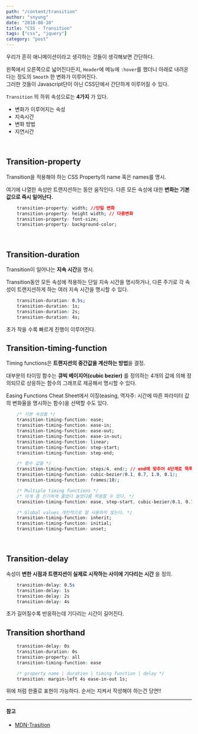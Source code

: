 ```yaml
---
path: "/content/transition"
author: "snyung"
date: "2018-08-10"
title: "CSS - Transition"
tags: ["css", "jquery"]
category: "post"
---
```


우리가 흔히 애니메이션이라고 생각하는 것들이 생각해보면 간단하다.
<br/>

왼쪽에서 오른쪽으로 넓어진다든지, `Header`에 메뉴에 `:hover`를 했더니 아래로 내려온다는 정도의 `Smooth` 한 변화가 이루어진다.
<br/>
그러한 것들이 Javascript단이 아닌 CSS단에서 간단하게 이루어질 수 있다.
<br/>

`Transition` 의 하위 속성으로는 **4가지** 가 있다. 

- 변화가 이루어지는 속성
- 지속시간
- 변화 방법
- 지연시간

<br/>

## Transition-property

Transition을 적용해야 하는 CSS Property의 name 혹은 names를 명시.
<br/>

여기에 나열한 속성만 트랜지션하는 동안 움직인다. 다른 모든 속성에 대한 **변화는 기본값으로 즉시 일어난다.**
<br/>

```css
    transition-property: width; //단일 변화
    transition-property: height width; // 다중변화
    transition-property: font-size;
    transition-property: background-color;
```

<br/>

## Transition-duration

Transition이 일어나는 **지속 시간**을 명시.
<br/>

Transition동안 모든 속성에 적용하는 단일 지속 시간을 명시하거나, 다른 주기로 각 속성이 트랜지션하게 하는 여러 지속 시간을 명시할 수 있다.

```css
    transition-duration: 0.5s;
    transition-duration: 1s;
    transition-duration: 2s;
    transition-duration: 4s;
```

초가 작을 수록 빠르게 진행이 이루어진다.
<br/>

## Transition-timing-function

Timing functions은 **트랜지션의 중간값을 계산하는 방법**을 결정.
<br/>

대부분의 타이밍 함수는 **큐빅 베이지어(cubic bezier)** 를 정의하는 4개의 값에 의해 정의되므로 상응하는 함수의 그래프로 제공해서 명시할 수 있다.
<br/>

Easing Functions Cheat Sheet에서 이징(easing, 역자주: 시간에 따른 파라미터 값의 변화율을 명시하는 함수)을 선택할 수도 있다.
<br/>

```css
    /* 기본 속성들 */
    transition-timing-function: ease;
    transition-timing-function: ease-in;
    transition-timing-function: ease-out;
    transition-timing-function: ease-in-out;
    transition-timing-function: linear;
    transition-timing-function: step-start;
    transition-timing-function: step-end;

    /* 함수 값들 */
    transition-timing-function: steps(4, end); // end에 맞추어 4단계로 뚝뚝나누어 진행
    transition-timing-function: cubic-bezier(0.1, 0.7, 1.0, 0.1);
    transition-timing-function: frames(10);

    /* Multiple timing functions */
    /* 이게 좀 신기하게 줄었다 늘었다를 적용할 수 있다. */
    transition-timing-function: ease, step-start, cubic-bezier(0.1, 0.7, 1.0, 0.1);

    /* Global values_개인적으로 잘 사용하지 않는다. */
    transition-timing-function: inherit;
    transition-timing-function: initial;
    transition-timing-function: unset;
```

<br/>

## Transition-delay

속성이 **변한 시점과 트랜지션이 실제로 시작하는 사이에 기다리는 시간** 을 정의.
<br/>

```css
    transition-delay: 0.5s
    transition-delay: 1s
    transition-delay: 2s
    transition-delay: 4s
```

초가 길어질수록 반응하는데 기다리는 시간이 길어진다.
<br/>

## Transition shorthand

```css
    transition-delay: 0s
    transition-duration: 0s
    transition-property: all
    transition-timing-function: ease

    /* property name | duration | timing function | delay */
    transition: margin-left 4s ease-in-out 1s;
```

위에 처럼 한줄로 표현이 가능하다. 순서는 지켜서 작성해야 하는건 당연!!
<br/>

---

#### 참고

- [MDN-Trasition](https://developer.mozilla.org/ko/docs/Web/CSS/CSS_Transitions/Using_CSS_transitions)